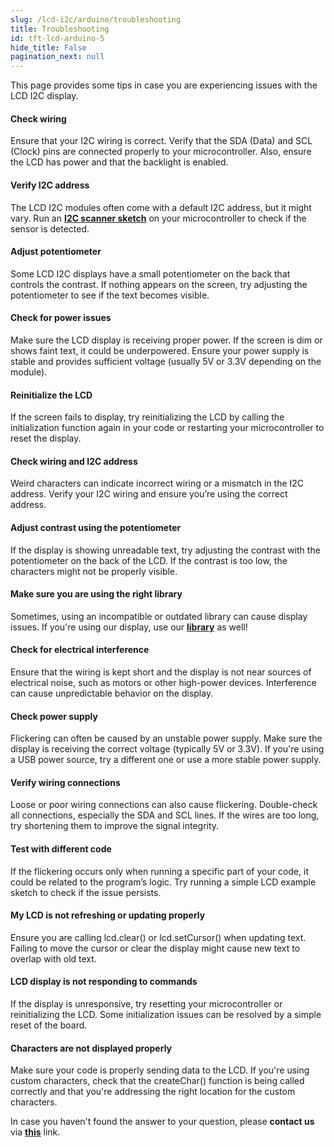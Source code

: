 ```yaml
---  
slug: /lcd-i2c/arduino/troubleshooting  
title: Troubleshooting  
id: tft-lcd-arduino-5  
hide_title: False  
pagination_next: null  
---
```


This page provides some tips in case you are experiencing issues with the LCD I2C display.

<ExpandableSection title="My LCD is not displaying anything!">

#### Check wiring
Ensure that your I2C wiring is correct. Verify that the SDA (Data) and SCL (Clock) pins are connected properly to your microcontroller. Also, ensure the LCD has power and that the backlight is enabled.

#### Verify I2C address
The LCD I2C modules often come with a default I2C address, but it might vary. Run an [**I2C scanner sketch**](https://github.com/SolderedElectronics/Soldered-Hacky-Codes/tree/main/I2C_Scanner) on your microcontroller to check if the sensor is detected.

#### Adjust potentiometer
Some LCD I2C displays have a small potentiometer on the back that controls the contrast. If nothing appears on the screen, try adjusting the potentiometer to see if the text becomes visible.

#### Check for power issues
Make sure the LCD display is receiving proper power. If the screen is dim or shows faint text, it could be underpowered. Ensure your power supply is stable and provides sufficient voltage (usually 5V or 3.3V depending on the module).

#### Reinitialize the LCD
If the screen fails to display, try reinitializing the LCD by calling the initialization function again in your code or restarting your microcontroller to reset the display.

</ExpandableSection>

<ExpandableSection title="My LCD is showing weird characters!">

#### Check wiring and I2C address
Weird characters can indicate incorrect wiring or a mismatch in the I2C address. Verify your I2C wiring and ensure you’re using the correct address.

#### Adjust contrast using the potentiometer
If the display is showing unreadable text, try adjusting the contrast with the potentiometer on the back of the LCD. If the contrast is too low, the characters might not be properly visible.

#### Make sure you are using the right library
Sometimes, using an incompatible or outdated library can cause display issues. If you're using our display, use our [**library**](https://github.com/SolderedElectronics/Soldered-16x2-LCD-Arduino-Library) as well!

#### Check for electrical interference
Ensure that the wiring is kept short and the display is not near sources of electrical noise, such as motors or other high-power devices. Interference can cause unpredictable behavior on the display.

</ExpandableSection>

<ExpandableSection title="My display is flickering!">

#### Check power supply
Flickering can often be caused by an unstable power supply. Make sure the display is receiving the correct voltage (typically 5V or 3.3V). If you're using a USB power source, try a different one or use a more stable power supply.

#### Verify wiring connections
Loose or poor wiring connections can also cause flickering. Double-check all connections, especially the SDA and SCL lines. If the wires are too long, try shortening them to improve the signal integrity.

#### Test with different code
If the flickering occurs only when running a specific part of your code, it could be related to the program’s logic. Try running a simple LCD example sketch to check if the issue persists.

</ExpandableSection>

<ExpandableSection title="Other common issues">

#### My LCD is not refreshing or updating properly
Ensure you are calling lcd.clear() or lcd.setCursor() when updating text. Failing to move the cursor or clear the display might cause new text to overlap with old text.

#### LCD display is not responding to commands
If the display is unresponsive, try resetting your microcontroller or reinitializing the LCD. Some initialization issues can be resolved by a simple reset of the board.

#### Characters are not displayed properly
Make sure your code is properly sending data to the LCD. If you're using custom characters, check that the createChar() function is being called correctly and that you're addressing the right location for the custom characters.

</ExpandableSection>

<InfoBox>In case you haven't found the answer to your question, please **contact us** via [**this**](https://soldered.com/contact/) link.</InfoBox>